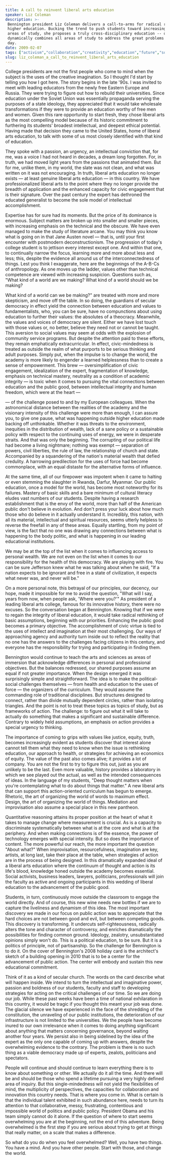 ```yaml
---
title: A call to reinvent liberal arts education
speaker: Liz Coleman
description: >-
 Bennington president Liz Coleman delivers a call-to-arms for radical reform in
 higher education. Bucking the trend to push students toward increasingly narrow
 areas of study, she proposes a truly cross-disciplinary education -- one that
 dynamically combines all areas of study to address the great problems of our
 day.
date: 2009-02-07
tags: ["activism","collaboration","creativity","education","future","social-change"]
slug: liz_coleman_a_call_to_reinvent_liberal_arts_education
---
```


College presidents are not the first people who come to mind when the subject is the uses
of the creative imagination. So I thought I'd start by telling you how I got here. The
story begins in the late '90s. I was invited to meet with leading educators from the newly
free Eastern Europe and Russia. They were trying to figure out how to rebuild their
universities. Since education under the Soviet Union was essentially propaganda serving
the purposes of a state ideology, they appreciated that it would take wholesale
transformations if they were to provide an education worthy of free men and women. Given
this rare opportunity to start fresh, they chose liberal arts as the most compelling model
because of its historic commitment to furthering its students' broadest intellectual, and
deepest ethical potential. Having made that decision they came to the United States, home
of liberal arts education, to talk with some of us most closely identified with that kind
of education.

They spoke with a passion, an urgency, an intellectual conviction that, for me, was a
voice I had not heard in decades, a dream long forgotten. For, in truth, we had moved
light years from the passions that animated them. But for me, unlike them, in my world,
the slate was not clean, and what was written on it was not encouraging. In truth, liberal
arts education no longer exists — at least genuine liberal arts education — in this
country. We have professionalized liberal arts to the point where they no longer provide
the breadth of application and the enhanced capacity for civic engagement that is their
signature. Over the past century the expert has dethroned the educated generalist to
become the sole model of intellectual accomplishment. 

Expertise has for sure had its moments. But the price of its dominance is enormous.
Subject matters are broken up into smaller and smaller pieces, with increasing emphasis on
the technical and the obscure. We have even managed to make the study of literature
arcane. You may think you know what is going on in that Jane Austen novel — that is, until
your first encounter with postmodern deconstructionism. The progression of today's college
student is to jettison every interest except one. And within that one, to continually
narrow the focus, learning more and more about less and less; this, despite the evidence
all around us of the interconnectedness of things. Lest you think I exaggerate, here are
the beginnings of the A-B-Cs of anthropology. As one moves up the ladder, values other
than technical competence are viewed with increasing suspicion. Questions such as, "What
kind of a world are we making? What kind of a world should we be making?

What kind of a world can we be making?" are treated with more and more skepticism, and
move off the table. In so doing, the guardians of secular democracy in effect yield the
connection between education and values to fundamentalists, who, you can be sure, have no
compunctions about using education to further their values: the absolutes of a theocracy.
Meanwhile, the values and voices of democracy are silent. Either we have lost touch with
those values or, no better, believe they need not or cannot be taught. This aversion to
social values may seem at odds with the explosion of community service programs. But
despite the attention paid to these efforts, they remain emphatically extracurricular. In
effect, civic-mindedness is treated as outside the realm of what purports to be serious
thinking and adult purposes. Simply put, when the impulse is to change the world, the
academy is more likely to engender a learned helplessness than to create a sense of
empowerment. This brew — oversimplification of civic engagement, idealization of the
expert, fragmentation of knowledge, emphasis on technical mastery, neutrality as a
condition of academic integrity — is toxic when it comes to pursuing the vital connections
between education and the public good, between intellectual integrity and human freedom,
which were at the heart — 

— of the challenge posed to and by my European colleagues. When the astronomical distance
between the realities of the academy and the visionary intensity of this challenge were
more than enough, I can assure you, to give one pause, what was happening outside higher
education made backing off unthinkable. Whether it was threats to the environment,
inequities in the distribution of wealth, lack of a sane policy or a sustainable policy
with respect to the continuing uses of energy, we were in desperate straits. And that was
only the beginning. The corrupting of our political life had become a living nightmare;
nothing was exempt — separation of powers, civil liberties, the rule of law, the
relationship of church and state. Accompanied by a squandering of the nation's material
wealth that defied credulity. A harrowing predilection for the uses of force had become
commonplace, with an equal distaste for the alternative forms of influence.

At the same time, all of our firepower was impotent when it came to halting or even
stemming the slaughter in Rwanda, Darfur, Myanmar. Our public education, once a model for
the world, has become most noteworthy for its failures. Mastery of basic skills and a bare
minimum of cultural literacy eludes vast numbers of our students. Despite having a
research establishment that is the envy of the world, more than half of the American
public don't believe in evolution. And don't press your luck about how much those who do
believe in it actually understand it. Incredibly, this nation, with all its material,
intellectual and spiritual resources, seems utterly helpless to reverse the freefall in
any of these areas. Equally startling, from my point of view, is the fact that no one was
drawing any connections between what is happening to the body politic, and what is
happening in our leading educational institutions.

We may be at the top of the list when it comes to influencing access to personal wealth.
We are not even on the list when it comes to our responsibility for the health of this
democracy. We are playing with fire. You can be sure Jefferson knew what he was talking
about when he said, "If a nation expects to be ignorant and free in a state of
civilization, it expects what never was, and never will be." 

On a more personal note, this betrayal of our principles, our decency, our hope, made it
impossible for me to avoid the question, "What will I say, years from now, when people
ask, 'Where were you?'" As president of a leading liberal arts college, famous for its
innovative history, there were no excuses. So the conversation began at Bennington.
Knowing that if we were to regain the integrity of liberal education, it would take
radical rethinking of basic assumptions, beginning with our priorities. Enhancing the
public good becomes a primary objective. The accomplishment of civic virtue is tied to the
uses of intellect and imagination at their most challenging. Our ways of approaching agency
and authority turn inside out to reflect the reality that no one has the answers to the
challenges facing citizens in this century, and everyone has the responsibility for trying
and participating in finding them.

Bennington would continue to teach the arts and sciences as areas of immersion that
acknowledge differences in personal and professional objectives. But the balances
redressed, our shared purposes assume an equal if not greater importance. When the design
emerged it was surprisingly simple and straightforward. The idea is to make the
political-social challenges themselves — from health and education to the uses of force —
the organizers of the curriculum. They would assume the commanding role of traditional
disciplines. But structures designed to connect, rather than divide mutually dependent
circles, rather than isolating triangles. And the point is not to treat these topics as
topics of study, but as frameworks of action. The challenge: to figure out what it will
take to actually do something that makes a significant and sustainable difference. Contrary
to widely held assumptions, an emphasis on action provides a special urgency to
thinking.

The importance of coming to grips with values like justice, equity, truth, becomes
increasingly evident as students discover that interest alone cannot tell them what they
need to know when the issue is rethinking education, our approach to health, or strategies
for achieving an economics of equity. The value of the past also comes alive; it provides
a lot of company. You are not the first to try to figure this out, just as you are
unlikely to be the last. Even more valuable, history provides a laboratory in which we see
played out the actual, as well as the intended consequences of ideas. In the language of my
students, "Deep thought matters when you're contemplating what to do about things that
matter." A new liberal arts that can support this action-oriented curriculum has begun to
emerge. Rhetoric, the art of organizing the world of words to maximum effect. Design, the
art of organizing the world of things. Mediation and improvisation also assume a special
place in this new pantheon.

Quantitative reasoning attains its proper position at the heart of what it takes to manage
change where measurement is crucial. As is a capacity to discriminate systematically
between what is at the core and what is at the periphery. And when making connections is of
the essence, the power of technology emerges with special intensity. But so does the
importance of content. The more powerful our reach, the more important the question "About
what?" When improvisation, resourcefulness, imagination are key, artists, at long last,
take their place at the table, when strategies of action are in the process of being
designed. In this dramatically expanded ideal of a liberal arts education where the
continuum of thought and action is its life's blood, knowledge honed outside the academy
becomes essential. Social activists, business leaders, lawyers, politicians, professionals
will join the faculty as active and ongoing participants in this wedding of liberal
education to the advancement of the public good.

Students, in turn, continuously move outside the classroom to engage the world
directly. And of course, this new wine needs new bottles if we are to capture the
liveliness and dynamism of this idea. The most important discovery we made in our focus on
public action was to appreciate that the hard choices are not between good and evil, but
between competing goods. This discovery is transforming. It undercuts self-righteousness,
radically alters the tone and character of controversy, and enriches dramatically the
possibilities for finding common ground. Ideology, zealotry, unsubstantiated opinions
simply won't do. This is a political education, to be sure. But it is a politics of
principle, not of partisanship. So the challenge for Bennington is to do it. On the cover
of Bennington's 2008 holiday card is the architect's sketch of a building opening in 2010
that is to be a center for the advancement of public action. The center will embody and
sustain this new educational commitment.

Think of it as a kind of secular church. The words on the card describe what will happen
inside. We intend to turn the intellectual and imaginative power, passion and boldness of
our students, faculty and staff to developing strategies for acting on the critical
challenges of our time. So we are doing our job. While these past weeks have been a time of
national exhilaration in this country, it would be tragic if you thought this meant your
job was done. The glacial silence we have experienced in the face of the shredding of the
constitution, the unraveling of our public institutions, the deterioration of our
infrastructure is not limited to the universities. We the people have become inured to our
own irrelevance when it comes to doing anything significant about anything that matters
concerning governance, beyond waiting another four years. We persist also in being
sidelined by the idea of the expert as the only one capable of coming up with answers,
despite the overwhelming evidence to the contrary. The problem is there is no such thing as
a viable democracy made up of experts, zealots, politicians and spectators.

People will continue and should continue to learn everything there is to know about
something or other. We actually do it all the time. And there will be and should be those
who spend a lifetime pursuing a very highly defined area of inquiry. But this
single-mindedness will not yield the flexibilities of mind, the multiplicity of
perspectives, the capacities for collaboration and innovation this country needs. That is
where you come in. What is certain is that the individual talent exhibited in such
abundance here, needs to turn its attention to that collaborative, messy, frustrating,
contentious and impossible world of politics and public policy. President Obama and his
team simply cannot do it alone. If the question of where to start seems overwhelming you
are at the beginning, not the end of this adventure. Being overwhelmed is the first step
if you are serious about trying to get at things that really matter, on a scale that makes
a difference.

So what do you do when you feel overwhelmed? Well, you have two things. You have a mind.
And you have other people. Start with those, and change the world.

<!--
ad_duration=3.33
event="TED2009"
external_start_time=0
has_talk_citation=0
intro_duration=11.82
is_subtitle_required="False"
is_talk_featured="True"
language="en"
language_swap="False"
native_language="en"
number_of_related_talks=6
number_of_speakers=1
number_of_subtitled_videos=22
number_of_tags=6
number_of_talk_download_languages=22
number_of_talk_more_resources=1
number_of_talk_recommendations=0
number_of_talks_take_actions=0
post_ad_duration=0.83
published_timestamp="2009-06-01 01:00:00"
recording_date="2009-02-07"
speaker_description="College president"
speaker_is_published=1
speaker_name="Liz Coleman"
talk_name="A call to reinvent liberal arts education"
talks_tags=["activism","collaboration","creativity","education","future","social-change"]
talks_take_action=[]
url_audio="https://download.ted.com/talks/LizColeman_2009.mp3?apikey=acme-roadrunner"
url_photo_speaker="https://pe.tedcdn.com/images/ted/93134_254x191.jpg"
url_photo_talk="https://s3.amazonaws.com/talkstar-photos/uploads/6b75cec2-97f9-487c-8baa-7f301e0bb3dd/LizColeman_2009-embed.jpg"
url_webpage="https://www.ted.com/talks/liz_coleman_a_call_to_reinvent_liberal_arts_education"
video_type_name="TED Stage Talk"
-->